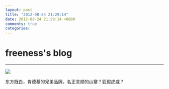 ```yaml
---
layout: post
title: "2012-08-24 21:29:14"
date: 2012-08-24 21:29:14 +0800
comments: true
categories: 
---
```


# freeness's blog

----------

![](http://okqmqrbgo.bkt.clouddn.com/201208242129141.jpg)

>
东方既白，肯德基的兄弟品牌。名正言顺的山寨？狐假虎威？